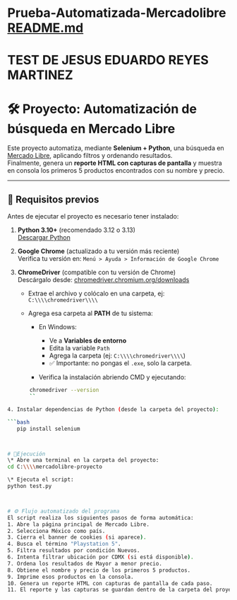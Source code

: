 # Prueba-Automatizada-Mercadolibre [README.md](https://github.com/user-attachments/files/22672186/README.md)
# TEST DE JESUS EDUARDO REYES MARTINEZ

# 🛠 Proyecto: Automatización de búsqueda en Mercado Libre
Este proyecto automatiza, mediante **Selenium + Python**, una búsqueda en [Mercado Libre](https://www.mercadolibre.com), aplicando filtros y ordenando resultados.  
Finalmente, genera un **reporte HTML con capturas de pantalla** y muestra en consola los primeros 5 productos encontrados con su nombre y precio.

---
## 📌 Requisitos previos

Antes de ejecutar el proyecto es necesario tener instalado:

1. **Python 3.10+** (recomendado 3.12 o 3.13)  
   [Descargar Python](https://www.python.org/downloads/)
2. **Google Chrome** (actualizado a tu versión más reciente)  
   Verifica tu versión en: `Menú > Ayuda > Información de Google Chrome`
3. **ChromeDriver** (compatible con tu versión de Chrome)  
   Descárgalo desde: [chromedriver.chromium.org/downloads](https://chromedriver.chromium.org/downloads)

   * Extrae el archivo y colócalo en una carpeta, ej: `C:\\\\chromedriver\\\\`
   * Agrega esa carpeta al **PATH** de tu sistema:

     * En Windows:

       * Ve a **Variables de entorno**
       * Edita la variable `Path`
       * Agrega la carpeta (ej: `C:\\\\chromedriver\\\\`)
       * ✅ Importante: no pongas el `.exe`, solo la carpeta.

     * Verifica la instalación abriendo CMD y ejecutando:

```bash
       chromedriver --version
       ``

4. Instalar dependencias de Python (desde la carpeta del proyecto):

```bash
   pip install selenium



# 📌Ejecución
\* Abre una terminal en la carpeta del proyecto:
cd C:\\\\mercadolibre-proyecto

\* Ejecuta el script:
python test.py



# ⚙️ Flujo automatizado del programa
El script realiza los siguientes pasos de forma automática:
1. Abre la página principal de Mercado Libre.
2. Selecciona México como país.
3. Cierra el banner de cookies (si aparece).
4. Busca el término "Playstation 5".
5. Filtra resultados por condición Nuevos.
6. Intenta filtrar ubicación por CDMX (si está disponible).
7. Ordena los resultados de Mayor a menor precio.
8. Obtiene el nombre y precio de los primeros 5 productos.
9. Imprime esos productos en la consola.
10. Genera un reporte HTML con capturas de pantalla de cada paso.
11. El reporte y las capturas se guardan dentro de la carpeta del proyecto.

